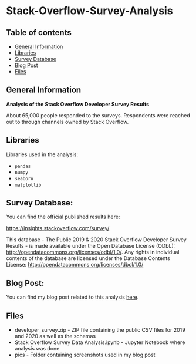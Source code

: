 # Stack-Overflow-Survey-Analysis

## Table of contents
* [General Information](#general-info)
* [Libraries](#libraries)
* [Survey Database](#surveydatabase)
* [Blog Post](#blog)
* [Files](#files)

## General Information <a name="general-info"></a>

**Analysis of the Stack Overflow Developer Survey Results**

About 65,000 people responded to the surveys. Respondents were reached out to through channels owned by Stack Overflow.

## Libraries <a name="libraries"></a>
Libraries used in the analysis:
* `pandas`
* `numpy`
* `seaborn`
* `matplotlib`

## Survey Database: <a name="surveydatabase"></a>
You can find the official published results here:

https://insights.stackoverflow.com/survey/

This database - The Public 2019 & 2020 Stack Overflow Developer Survey Results - is made available under the Open Database License (ODbL): http://opendatacommons.org/licenses/odbl/1.0/.
Any rights in individual contents of the database are licensed under the Database Contents License:
http://opendatacommons.org/licenses/dbcl/1.0/

## Blog Post: <a name="blog"></a>
You can find my blog post related to this analysis [here](https://lawbin.medium.com/stack-overflow-analysis-e1eaa099f397).

## Files <a name="files"></a>
* developer_survey.zip - ZIP file containing the public CSV files for 2019 and 2020 as well as the schemas
* Stack Overflow Survey Data Analysis.ipynb - Jupyter Notebook where analysis was done
* pics - Folder containing screenshots used in my blog post
